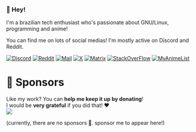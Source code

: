 ### 👋 Hey!
I'm a brazilian tech enthusiast who's passionate about GNU/Linux, programming and anime!

You can find me on lots of social medias! I'm mostly active on Discord and Reddit.

[![Discord](https://img.shields.io/badge/-d6ba3a?style=for-the-badge&logo=discord&logoColor=black)](https://discord.com/users/568589231954591749)
[![Reddit](https://img.shields.io/badge/-d6ba3a?style=for-the-badge&logo=reddit&logoColor=black)](https://www.reddit.com/user/Much_Clue7037)
[![Mail](https://img.shields.io/badge/-d6ba3a?style=for-the-badge&logo=gmail&logoColor=black)](mailto:joaovodias@gmail.com)
[![X](https://img.shields.io/badge/-d6ba3a?style=for-the-badge&logo=x&logoColor=black)](https://x.com/retrozinndev)
[![Matrix](https://img.shields.io/badge/-d6ba3a?style=for-the-badge&logo=Matrix&logoColor=black)](https://matrix.to/#/@retrozinndev:matrix.org)
[![StackOverFlow](https://img.shields.io/badge/-d6ba3a?style=for-the-badge&logo=stack-overflow&logoColor=black)](https://stackoverflow.com/users/22116293/retrozinndev)
[![MyAnimeList](https://img.shields.io/badge/-d6ba3a?style=for-the-badge&logo=myanimelist&logoColor=black)](https://myanimelist.net/profile/retrozinndev)

# 💟 Sponsors
Like my work? You can **help me keep it up by donating**!<br>
I would be **very grateful** if you did that! ❤️ <br>
[![](https://img.shields.io/badge/Support%20me%20via%20Ko--fi-f16061?style=for-the-badge&logo=ko-fi&logoColor=black)](https://ko-fi.com/retrozinndev)

(currently, there are no sponsors 🥲. sponsor me to appear here!)

